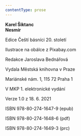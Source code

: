 ```yaml
---
contentType: prose
---
```


**Karel Šiktanc  
Nesmír**

Edice Čeští básníci 20. století

  

Ilustrace na obálce z Pixabay.com

  

Redakce Jaroslava Bednářová

Vydala Městská knihovna v Praze

  

Mariánské nám. 1, 115 72 Praha 1

V MKP 1. elektronické vydání

  

Verze 1.0 z 18. 6. 2021

ISBN 978-80-274-1647-9 (epub)

  

ISBN 978-80-274-1648-6 (pdf)

  

ISBN 978-80-274-1649-3 (prc)
